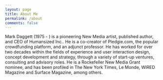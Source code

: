 ```yaml
---
layout: page
title: About Me
permalink: /about
comments: false
---
```


<div class="row justify-content-between">
<div class="col-md-8 pr-5">

<p>Mark Daggett (1975 - ) is a pioneering New Media artist, published author, and CEO of Humansized Inc.. He is a co-creator of Pledgie.com, the popular crowdfunding platform, and an adjunct professor. He has worked for over two decades within the fields of experience and user interaction design, concept development and strategy, through a variety of start-up ventures, consulting and advisory roles. He is a Rockefeller New Media Grant nominee, and has been profiled in The New York Times, Le Monde, WIRED Magazine and Surface Magazine, among others.</p>

</div>

<div class="col-md-4">

<div class="sticky-top sticky-top-80">

</div>
</div>
</div>
